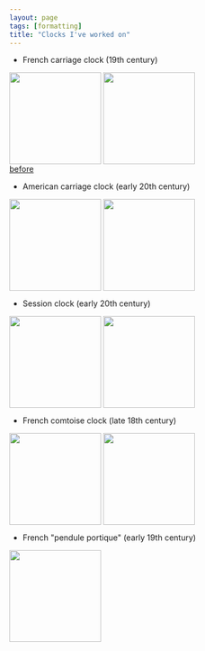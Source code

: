 ```yaml
---
layout: page
tags: [formatting]
title: "Clocks I've worked on"
---
```


* French carriage clock (19th century)

<a ><img src="http://gtendas.github.io/orologi/carriage1.jpg" align="center" width="163" ></a>   <a ><img src="http://gtendas.github.io/orologi/carriage1b.jpg" align="center" width="163" ></a>   
[before](http://gtendas.github.io/orologi/carriageold1.jpg)

* American carriage clock (early 20th century)

 <a ><img src="http://gtendas.github.io/orologi/carriage2.jpg" align="center" width="163" ></a>   <a ><img src="http://gtendas.github.io/orologi/carriage2b.jpg" align="center" width="163" ></a>   

* Session clock (early 20th century)

<a ><img src="http://gtendas.github.io/orologi/mantle.jpg" align="center" width="163" ></a>   <a ><img src="http://gtendas.github.io/orologi/mantle1b.jpg" align="center" width="163" ></a>  

* French comtoise clock (late 18th century)

<a ><img src="http://gtendas.github.io/orologi/comtoise.jpg" align="center" width="163" ></a>   <a ><img src="http://gtendas.github.io/orologi/comtoiseb.jpg" align="center" width="163" ></a>  

* French "pendule portique" (early 19th century)

<a ><img src="http://gtendas.github.io/orologi/napoleon.jpg" align="center" width="163" ></a>  
